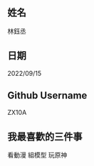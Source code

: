 姓名
----
林鈺丞

日期
----
2022/09/15

Github Username
---------------
ZX10A

我最喜歡的三件事
---------------
看動漫 組模型 玩原神
